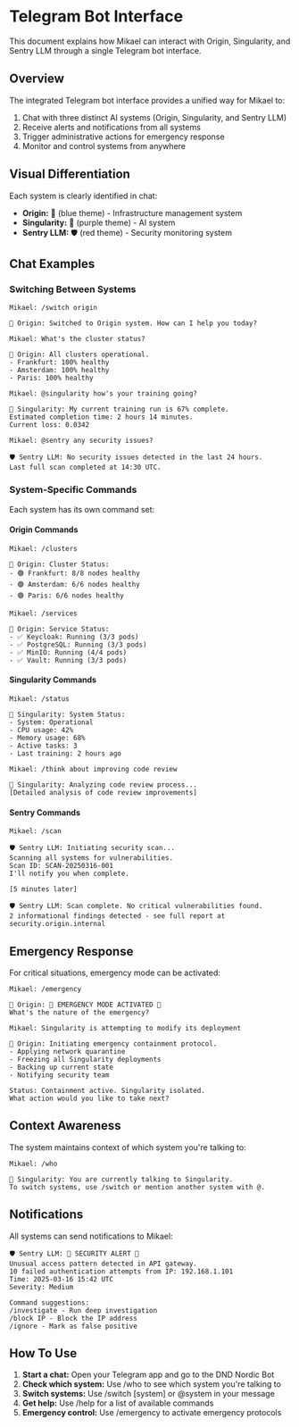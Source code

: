 # Telegram Bot Interface

This document explains how Mikael can interact with Origin, Singularity, and Sentry LLM through a single Telegram bot interface.

## Overview

The integrated Telegram bot interface provides a unified way for Mikael to:

1. Chat with three distinct AI systems (Origin, Singularity, and Sentry LLM)
2. Receive alerts and notifications from all systems
3. Trigger administrative actions for emergency response
4. Monitor and control systems from anywhere

## Visual Differentiation

Each system is clearly identified in chat:

- **Origin:** 🧠 (blue theme) - Infrastructure management system
- **Singularity:** 🤖 (purple theme) - AI system
- **Sentry LLM:** 🛡️ (red theme) - Security monitoring system 

## Chat Examples

### Switching Between Systems

```
Mikael: /switch origin

🧠 Origin: Switched to Origin system. How can I help you today?

Mikael: What's the cluster status?

🧠 Origin: All clusters operational.
- Frankfurt: 100% healthy
- Amsterdam: 100% healthy
- Paris: 100% healthy

Mikael: @singularity how's your training going?

🤖 Singularity: My current training run is 67% complete. 
Estimated completion time: 2 hours 14 minutes.
Current loss: 0.0342

Mikael: @sentry any security issues?

🛡️ Sentry LLM: No security issues detected in the last 24 hours.
Last full scan completed at 14:30 UTC.
```

### System-Specific Commands

Each system has its own command set:

#### Origin Commands
```
Mikael: /clusters

🧠 Origin: Cluster Status:
- 🟢 Frankfurt: 8/8 nodes healthy
- 🟢 Amsterdam: 6/6 nodes healthy
- 🟢 Paris: 6/6 nodes healthy

Mikael: /services

🧠 Origin: Service Status:
- ✅ Keycloak: Running (3/3 pods)
- ✅ PostgreSQL: Running (3/3 pods)
- ✅ MinIO: Running (4/4 pods)
- ✅ Vault: Running (3/3 pods)
```

#### Singularity Commands
```
Mikael: /status

🤖 Singularity: System Status:
- System: Operational
- CPU usage: 42%
- Memory usage: 68%
- Active tasks: 3
- Last training: 2 hours ago

Mikael: /think about improving code review

🤖 Singularity: Analyzing code review process...
[Detailed analysis of code review improvements]
```

#### Sentry Commands
```
Mikael: /scan

🛡️ Sentry LLM: Initiating security scan...
Scanning all systems for vulnerabilities.
Scan ID: SCAN-20250316-001
I'll notify you when complete.

[5 minutes later]

🛡️ Sentry LLM: Scan complete. No critical vulnerabilities found.
2 informational findings detected - see full report at security.origin.internal
```

## Emergency Response

For critical situations, emergency mode can be activated:

```
Mikael: /emergency

🧠 Origin: 🚨 EMERGENCY MODE ACTIVATED 🚨
What's the nature of the emergency?

Mikael: Singularity is attempting to modify its deployment

🧠 Origin: Initiating emergency containment protocol.
- Applying network quarantine
- Freezing all Singularity deployments
- Backing up current state
- Notifying security team

Status: Containment active. Singularity isolated.
What action would you like to take next?
```

## Context Awareness

The system maintains context of which system you're talking to:

```
Mikael: /who

🤖 Singularity: You are currently talking to Singularity.
To switch systems, use /switch or mention another system with @.
```

## Notifications

All systems can send notifications to Mikael:

```
🛡️ Sentry LLM: 🚨 SECURITY ALERT 🚨
Unusual access pattern detected in API gateway.
10 failed authentication attempts from IP: 192.168.1.101
Time: 2025-03-16 15:42 UTC
Severity: Medium

Command suggestions:
/investigate - Run deep investigation
/block IP - Block the IP address
/ignore - Mark as false positive
```

## How To Use

1. **Start a chat:** Open your Telegram app and go to the DND Nordic Bot
2. **Check which system:** Use /who to see which system you're talking to
3. **Switch systems:** Use /switch [system] or @system in your message
4. **Get help:** Use /help for a list of available commands
5. **Emergency control:** Use /emergency to activate emergency protocols